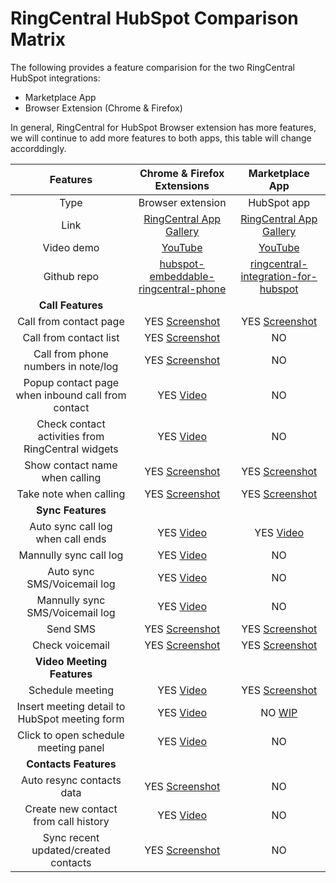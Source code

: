 # RingCentral HubSpot Comparison Matrix

The following provides a feature comparision for the two RingCentral HubSpot integrations:

* Marketplace App
* Browser Extension (Chrome & Firefox)

In general, RingCentral for HubSpot Browser extension has more features, we will continue to add more features to both apps, this table will change accorddingly.

| Features | Chrome & Firefox Extensions | Marketplace App |
:---------------:|:----------------------------------------------------:|:-----------------------------------------------:
Type | Browser extension | HubSpot app
Link | [RingCentral App Gallery](https://www.ringcentral.com/apps/hubspot) | [RingCentral App Gallery](https://www.ringcentral.com/apps/call-with-ringcentral-for-hubspot)
Video demo | [YouTube](https://youtu.be/ajbipkPd_4Q) | [YouTube](https://youtu.be/Cpyei9uhHKI)
Github repo | [hubspot-embeddable-ringcentral-phone](https://github.com/ringcentral/hubspot-embeddable-ringcentral-phone) | [ringcentral-integration-for-hubspot](https://github.com/ringcentral/ringcentral-integration-for-hubspot)
 | **Call Features** | 
Call from contact page | YES [Screenshot](screenshots/hs-click-to-call-min.png) | YES [Screenshot](screenshots/hsi-click-2-call-min.png)
Call from contact list | YES [Screenshot](screenshots/hs-call-from-contact-list-min.png) | NO
Call from phone numbers in note/log | YES [Screenshot](screenshots/hs-call-from-call-log-min.png) | NO
Popup contact page when inbound call from contact | YES [Video](https://youtu.be/ajbipkPd_4Q?t=298) | NO
Check contact activities from RingCentral widgets | YES [Video](https://youtu.be/ajbipkPd_4Q?t=76) | NO
Show contact name when calling | YES [Screenshot](screenshots/hs-show-name-min.png) | YES [Screenshot](screenshots/hsi-show-name-min.png)
Take note when calling | YES [Screenshot](screenshots/hs-show-name-min.png) | YES [Screenshot](screenshots/hsi-show-name-min.png)
 | **Sync Features** |
Auto sync call log when call ends | YES [Video](https://youtu.be/ajbipkPd_4Q?t=158) | YES [Video](https://youtu.be/oZngYfBMOLc)
Mannully sync call log | YES [Video](https://youtu.be/ajbipkPd_4Q?t=98) | NO
Auto sync SMS/Voicemail log | YES [Video](https://youtu.be/ajbipkPd_4Q?t=316) | NO
Mannully sync SMS/Voicemail log | YES [Video](https://youtu.be/ajbipkPd_4Q?t=145) | NO
Send SMS | YES [Screenshot](screenshots/hs-sms-min.png) | YES [Screenshot](screenshots/hsi-send-sms-min.png)
Check voicemail | YES [Screenshot](screenshots/hs-check-vm-min.png) | YES [Screenshot](screenshots/hsi-check-vm-min.png)
 | **Video Meeting Features** |
Schedule meeting | YES [Video](https://youtu.be/ajbipkPd_4Q?t=356) | YES [Screenshot](screenshots/hsi-rcv-min.png)
Insert meeting detail to HubSpot meeting form | YES [Video](https://youtu.be/2T5F9Y-x63E?t=364) | NO [WIP](https://youtu.be/SQknT_A7jA0)
Click to open schedule meeting panel | YES [Video](https://youtu.be/ajbipkPd_4Q?t=356) | NO
 | **Contacts Features** |
Auto resync contacts data | YES [Screenshot](screenshots/hs-resync-contacts-min.png) | NO
Create new contact from call history | YES [Video](https://youtu.be/ajbipkPd_4Q?t=472) | NO
Sync recent updated/created contacts | YES [Screenshot](screenshots/hs-resync-contacts-min.png) | NO
